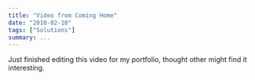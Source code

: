 ```yaml
---
title: "Video from Coming Home"
date: "2010-02-10"
tags: ["Solutions"]
summary: ...
---
```


Just finished editing this video for my portfolio, thought other might find it interesting.
